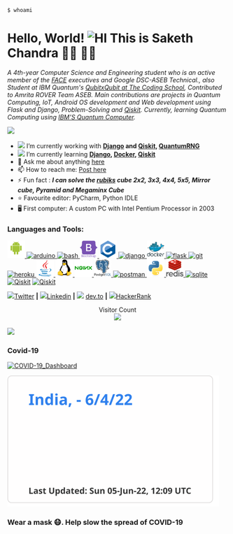 ```bash
$ whoami
```

# Hello, World! <img src="https://media.giphy.com/media/hvRJCLFzcasrR4ia7z/giphy.gif" width="25px" height="30px" alt="HI"> This is Saketh Chandra 🙋‍♂️  👨‍💻


_A 4th-year Computer Science and Engineering student who is an active member of the [FACE] executives and Google DSC-ASEB Technical., also Student at IBM Quantum's [QubitxQubit at The Coding School], Contributed to Amrita ROVER Team ASEB. Main contributions are projects in  Quantum Computing, IoT, Android OS development and Web development using Flask and Django, Problem-Solving and [Qiskit]. Currently, learning Quantum Computing using [IBM'S Quantum Computer]._


<img src="https://github-readme-stats.vercel.app/api?username=Saketh-Chandra&&show_icons=true&title_color=ffffff&icon_color=bb2acf&text_color=daf7dc&bg_color=151515">



- <img src="https://img.icons8.com/cotton/25/000000/relaxed-working-with-a-laptop--v1.png"/> I’m currently working with **[Django] and [Qiskit], [QuantumRNG]**
- <img src="https://img.icons8.com/wired/15/000000/learning.png"/> I’m currently learning **[Django], [Docker], [Qiskit]**
- 💬 Ask me about anything [here](https://github.com/Saketh-Chandra/Saketh-Chandra/issues)
- 📫 How to reach me: [Post here](https://github.com/Saketh-Chandra/Saketh-Chandra/issues)
- ⚡ Fun fact : **_I can solve the [rubiks] cube 2x2, 3x3, 4x4, 5x5, Mirror cube, Pyramid and Megaminx Cube_**
- ⭐ Favourite editor: PyCharm, Python IDLE
- 🖥 First computer: A custom PC with Intel Pentium Processor in 2003
<h3 align="left">Languages and Tools:</h3>
<p align="left"> <a href="https://developer.android.com" target="_blank"> <img
            src="https://raw.githubusercontent.com/devicons/devicon/master/icons/android/android-original-wordmark.svg"
            alt="android" width="40" height="40" /> </a> <a href="https://www.arduino.cc/" target="_blank"> <img
            src="https://cdn.worldvectorlogo.com/logos/arduino-1.svg" alt="arduino" width="40" height="40" /> </a> <a
        href="https://www.gnu.org/software/bash/" target="_blank"> <img
            src="https://www.vectorlogo.zone/logos/gnu_bash/gnu_bash-icon.svg" alt="bash" width="40" height="40" /> </a>
    <a href="https://getbootstrap.com" target="_blank"> <img
            src="https://raw.githubusercontent.com/devicons/devicon/master/icons/bootstrap/bootstrap-plain-wordmark.svg"
            alt="bootstrap" width="40" height="40" /> </a> <a href="https://www.cprogramming.com/" target="_blank"> <img
            src="https://raw.githubusercontent.com/devicons/devicon/master/icons/c/c-original.svg" alt="c" width="40"
            height="40" /> </a> <a href="https://www.djangoproject.com/" target="_blank"> <img
            src="https://static.djangoproject.com/img/logos/django-logo-positive.svg"
            alt="django" width="40" height="40" /> </a> <a href="https://www.docker.com/" target="_blank"> <img
            src="https://raw.githubusercontent.com/devicons/devicon/master/icons/docker/docker-original-wordmark.svg"
            alt="docker" width="40" height="40" /> </a> <a href="https://flask.palletsprojects.com/" target="_blank">
        <img src="https://www.vectorlogo.zone/logos/pocoo_flask/pocoo_flask-icon.svg" alt="flask" width="40"
            height="40" /> </a> <a href="https://git-scm.com/" target="_blank"> <img
            src="https://www.vectorlogo.zone/logos/git-scm/git-scm-icon.svg" alt="git" width="40" height="40" /> </a> <a
        href="https://heroku.com" target="_blank"> <img src="https://www.vectorlogo.zone/logos/heroku/heroku-icon.svg"
            alt="heroku" width="40" height="40" /> </a> <a href="https://www.java.com" target="_blank"> <img
            src="https://raw.githubusercontent.com/devicons/devicon/master/icons/java/java-original.svg" alt="java"
            width="40" height="40" /> </a> <a href="https://www.linux.org/" target="_blank"> <img
            src="https://raw.githubusercontent.com/devicons/devicon/master/icons/linux/linux-original.svg" alt="linux"
            width="40" height="40" /> </a> <a href="https://www.nginx.com" target="_blank"> <img
            src="https://raw.githubusercontent.com/devicons/devicon/master/icons/nginx/nginx-original.svg" alt="nginx"
            width="40" height="40" /> </a> <a href="https://www.postgresql.org" target="_blank"> <img
            src="https://raw.githubusercontent.com/devicons/devicon/master/icons/postgresql/postgresql-original-wordmark.svg"
            alt="postgresql" width="40" height="40" /> </a> <a href="https://postman.com" target="_blank"> <img
            src="https://www.vectorlogo.zone/logos/getpostman/getpostman-icon.svg" alt="postman" width="40"
            height="40" /> </a> <a href="https://www.python.org" target="_blank"> <img
            src="https://raw.githubusercontent.com/devicons/devicon/master/icons/python/python-original.svg"
            alt="python" width="40" height="40" /> </a> <a href="https://redis.io" target="_blank"> <img
            src="https://raw.githubusercontent.com/devicons/devicon/master/icons/redis/redis-original-wordmark.svg"
            alt="redis" width="40" height="40" /> </a> <a href="https://www.sqlite.org/" target="_blank"> <img
            src="https://www.vectorlogo.zone/logos/sqlite/sqlite-icon.svg" alt="sqlite" width="40" height="40" /> </a>
            <a href="https://qiskit.org/"><img alt="Qiskit" src="https://qiskit.org/images/qiskit-logo.png" width="40" /></a>
            <a href="https://azure.microsoft.com/en-us/services/quantum/"><img alt="Qiskit" src="https://raw.githubusercontent.com/MicrosoftDocs/quantum-docs/main/articles/media/azure-quantum-logo-trans.png" height="40"/></a>
</p>


<img src="https://img.icons8.com/fluent/20/000000/twitter.png"/>[Twitter][twitter] **|** 
<img src="https://img.icons8.com/color/20/000000/linkedin.png"/>[Linkedin][linkedin] **|** 
<img src="https://raw.githubusercontent.com/forem/forem/master/app/assets/images/devplain.svg" width="25"/> [dev.to][dev.to] **|**
<img src="https://img.icons8.com/windows/20/000000/hackerrank.png"/>[HackerRank][HackerRank]

<p align="center"> 
  Visitor Count<br>
<img src="https://profile-counter.glitch.me/Saketh-Chandra/count.svg" />
</p>

[![](https://img.shields.io/static/v1?label=Sponsor&message=❤&logo=GitHub&color=%23fe8e86)](https://github.com/sponsors/Saketh-Chandra)


### Covid-19
[![COVID-19_Dashboard](https://github.com/Saketh-Chandra/Saketh-Chandra/actions/workflows/Main_Covid-19_Dashboard.yml/badge.svg)](https://github.com/Saketh-Chandra/Saketh-Chandra/actions/workflows/Main_Covid-19_Dashboard.yml)

<!--img src="https://raw.githubusercontent.com/Saketh-Chandra/Saketh-Chandra/master/Covid-19_Dashboard/Covid-19.svg" /-->
[![Covid-19 India](https://raw.githubusercontent.com/Saketh-Chandra/Saketh-Chandra/master/Covid-19_Dashboard/Covid-19.svg)](https://raw.githubusercontent.com/Saketh-Chandra/Saketh-Chandra/master/Covid-19_Dashboard/Covid-19.svg)

### Wear a mask 😷. Help slow the spread of COVID-19


<!--
![](https://komarev.com/ghpvc/?username=Saketh-Chandra&label=Profile+Views)
-->

[rubiks]: https://www.rubiks.com/
[Qiskit]: https://qiskit.org/
[Django]:https://www.djangoproject.com/
[twitter]: https://twitter.com/Saketh_Chandra_
[linkedin]: https://linkedin.com/in/saketh-chandra/
[dev.to]: https://dev.to/sakethchandra
[HackerRank]: https://www.hackerrank.com/b_sakethchandra9
[FACE]: https://face-amrita.firebaseapp.com/
[IBM'S Quantum Computer]: https://quantum-computing.ibm.com/
[QubitxQubit at The Coding School]: https://www.qubitbyqubit.org/
[Docker]:https://www.docker.com/
[QuantumRNG]:https://pypi.org/project/QuantumRNG/
